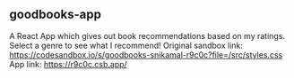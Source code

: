## goodbooks-app

A React App which gives out book recommendations based on my ratings. Select a genre to see what I recommend! 
Original sandbox link: https://codesandbox.io/s/goodbooks-snikamal-r9c0c?file=/src/styles.css
App link: https://r9c0c.csb.app/

